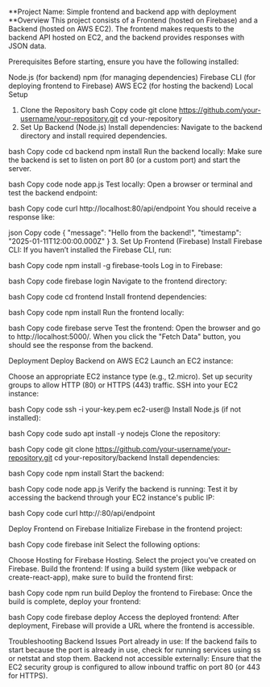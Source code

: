 **Project Name: Simple frontend and backend app with deployment
**Overview
This project consists of a Frontend (hosted on Firebase) and a Backend (hosted on AWS EC2). The frontend makes requests to the backend API hosted on EC2, and the backend provides responses with JSON data.

Prerequisites
Before starting, ensure you have the following installed:

Node.js (for backend)
npm (for managing dependencies)
Firebase CLI (for deploying frontend to Firebase)
AWS EC2 (for hosting the backend)
Local Setup
1. Clone the Repository
bash
Copy code
git clone https://github.com/your-username/your-repository.git
cd your-repository
2. Set Up Backend (Node.js)
Install dependencies: Navigate to the backend directory and install required dependencies.

bash
Copy code
cd backend
npm install
Run the backend locally: Make sure the backend is set to listen on port 80 (or a custom port) and start the server.

bash
Copy code
node app.js
Test locally: Open a browser or terminal and test the backend endpoint:

bash
Copy code
curl http://localhost:80/api/endpoint
You should receive a response like:

json
Copy code
{
    "message": "Hello from the backend!",
    "timestamp": "2025-01-11T12:00:00.000Z"
}
3. Set Up Frontend (Firebase)
Install Firebase CLI: If you haven’t installed the Firebase CLI, run:

bash
Copy code
npm install -g firebase-tools
Log in to Firebase:

bash
Copy code
firebase login
Navigate to the frontend directory:

bash
Copy code
cd frontend
Install frontend dependencies:

bash
Copy code
npm install
Run the frontend locally:

bash
Copy code
firebase serve
Test the frontend: Open the browser and go to http://localhost:5000/. When you click the "Fetch Data" button, you should see the response from the backend.

Deployment
Deploy Backend on AWS EC2
Launch an EC2 instance:

Choose an appropriate EC2 instance type (e.g., t2.micro).
Set up security groups to allow HTTP (80) or HTTPS (443) traffic.
SSH into your EC2 instance:

bash
Copy code
ssh -i your-key.pem ec2-user@<EC2-PUBLIC-IP>
Install Node.js (if not installed):

bash
Copy code
sudo apt install -y nodejs
Clone the repository:

bash
Copy code
git clone https://github.com/your-username/your-repository.git
cd your-repository/backend
Install dependencies:

bash
Copy code
npm install
Start the backend:

bash
Copy code
node app.js
Verify the backend is running: Test it by accessing the backend through your EC2 instance's public IP:

bash
Copy code
curl http://<EC2-PUBLIC-IP>:80/api/endpoint


Deploy Frontend on Firebase
Initialize Firebase in the frontend project:

bash
Copy code
firebase init
Select the following options:

Choose Hosting for Firebase Hosting.
Select the project you've created on Firebase.
Build the frontend: If using a build system (like webpack or create-react-app), make sure to build the frontend first:

bash
Copy code
npm run build
Deploy the frontend to Firebase: Once the build is complete, deploy your frontend:

bash
Copy code
firebase deploy
Access the deployed frontend: After deployment, Firebase will provide a URL where the frontend is accessible.

Troubleshooting
Backend Issues
Port already in use: If the backend fails to start because the port is already in use, check for running services using ss or netstat and stop them.
Backend not accessible externally: Ensure that the EC2 security group is configured to allow inbound traffic on port 80 (or 443 for HTTPS).
